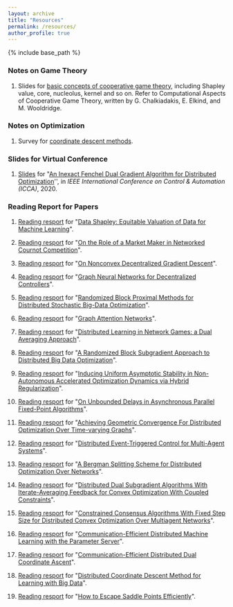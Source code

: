 ```yaml
---
layout: archive
title: "Resources"
permalink: /resources/
author_profile: true
---
```

{% include base_path %}

### Notes on Game Theory

1. Slides for [basic concepts of cooperative game theory](https:///iriswanghe.github.io/images/resources/Basic_Concepts.pdf), including Shapley value, core, nucleolus, kernel and so on. Refer to Computational Aspects of Cooperative Game Theory, written by G. Chalkiadakis, E. Elkind, and M. Wooldridge.

### Notes on Optimization

1. Survey for [coordinate descent methods](https:///iriswanghe.github.io/images/resources/CD_survey.pdf).

### Slides  for Virtual Conference

1. [Slides](https:///iriswanghe.github.io/images/resources/ICCA.pdf) for "[An Inexact Fenchel Dual Gradient Algorithm for Distributed Optimization](https://ieeexplore.ieee.org/abstract/document/9264365)'',  in *IEEE International Conference on Control & Automation (ICCA)*, 2020. 

### Reading Report for Papers

1. [Reading resport](https:///iriswanghe.github.io/images/paper_reading/202106.pdf) for "[Data Shapley: Equitable Valuation of Data for Machine Learning](https://arxiv.org/abs/1904.02868)".

2. [Reading resport](https:///iriswanghe.github.io/images/paper_reading/202105.pdf) for "[On the Role of a Market Maker in Networked Cournot Competition](https://ieeexplore.ieee.org/document/7040088/)".

3. [Reading resport](https:///iriswanghe.github.io/images/paper_reading/202104.pdf) for "[On Nonconvex Decentralized Gradient Descent](https://arxiv.org/abs/1608.05766)".

4. [Reading resport](https:///iriswanghe.github.io/images/paper_reading/202103.pdf) for "[Graph Neural Networks for Decentralized Controllers](https://arxiv.org/abs/2003.10280)".

5. [Reading resport](https:///iriswanghe.github.io/images/paper_reading/202101.pdf) for "[Randomized Block Proximal Methods for Distributed Stochastic Big-Data Optimization](https://ieeexplore.ieee.org/document/9209158?denied=)".

6. [Reading resport](https:///iriswanghe.github.io/images/paper_reading/202012.pdf) for "[Graph Attention Networks](https://arxiv.org/abs/1710.10903)".

7. [Reading resport](https:///iriswanghe.github.io/images/paper_reading/202011.pdf) for "[Distributed Learning in Network Games: a Dual Averaging Approach](https://ieeexplore.ieee.org/abstract/document/9030002)".

8. [Reading resport](https:///iriswanghe.github.io/images/paper_reading/202010.pdf) for "[A Randomized Block Subgradient Approach to Distributed Big Data Optimization](https://ieeexplore.ieee.org/abstract/document/9030156)".

9. [Reading resport](https:///iriswanghe.github.io/images/paper_reading/202009.pdf) for "[Inducing Uniform Asymptotic Stability in Non-Autonomous Accelerated Optimization Dynamics via Hybrid Regularization](https://arxiv.org/abs/1905.12110)".

10. [Reading resport](https:///iriswanghe.github.io/images/paper_reading/202008.pdf) for "[On Unbounded Delays in Asynchronous Parallel Fixed-Point Algorithms](https://arxiv.org/abs/1609.04746)".

11. [Reading resport](https:///iriswanghe.github.io/images/paper_reading/202007.pdf) for "[Achieving Geometric Convergence For Distributed Optimization Over Time-varying Graphs](https://arxiv.org/abs/1607.03218)".

12. [Reading resport](https:///iriswanghe.github.io/images/paper_reading/202004.pdf) for "[Distributed Event-Triggered Control for Multi-Agent Systems](https://ieeexplore.ieee.org/document/6068223?denied=)".

13. [Reading resport](https:///iriswanghe.github.io/images/paper_reading/202003.pdf) for "[A Bergman Splitting Scheme for Distributed Optimization Over Networks](https://ieeexplore.ieee.org/abstract/document/8289427)".

14. [Reading resport](https:///iriswanghe.github.io/images/paper_reading/202002.pdf) for "[Distributed Dual Subgradient Algorithms With Iterate-Averaging Feedback for Convex Optimization With Coupled Constraints](https://ieeexplore.ieee.org/document/8830450)".

15. [Reading resport](https:///iriswanghe.github.io/images/paper_reading/202001.pdf) for "[Constrained Consensus Algorithms With Fixed Step Size for Distributed Convex Optimization Over Multiagent Networks](https://ieeexplore.ieee.org/document/7875430)".

16. [Reading resport](https:///iriswanghe.github.io/images/paper_reading/201910.pdf) for "[Communication-Efficient Distributed Machine Learning with the Parameter Server](https://www.cs.cmu.edu/~muli/file/parameter_server_nips14.pdf)".

17. [Reading resport](https:///iriswanghe.github.io/images/paper_reading/201909.pdf) for "[Communication-Efficient Distributed Dual Coordinate Ascent](https://arxiv.org/abs/1409.1458)".

18. [Reading resport](https:///iriswanghe.github.io/images/paper_reading/201908.pdf) for "[Distributed Coordinate Descent Method for Learning with Big Data](https://arxiv.org/abs/1310.2059)".

19. [Reading resport](https:///iriswanghe.github.io/images/paper_reading/201906.pdf) for "[How to Escape Saddle Points Efficiently](https://arxiv.org/abs/1703.00887)".

    

